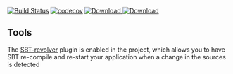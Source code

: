 [![Build Status](https://travis-ci.org/EmilDafinov/scala-ad-sdk.svg?branch=master)](https://travis-ci.org/EmilDafinov/scala-ad-sdk)
[![codecov](https://codecov.io/gh/EmilDafinov/scala-ad-sdk/branch/master/graph/badge.svg)](https://codecov.io/gh/EmilDafinov/scala-ad-sdk)
 [ ![Download](https://api.bintray.com/packages/emildafinov/maven/scala-ad-sdk/images/download.svg) ](https://bintray.com/emildafinov/maven/scala-ad-sdk/_latestVersion)
 [ ![Download](https://api.bintray.com/packages/bintray/jcenter/scala-ad-sdk/images/download.svg) ](https://bintray.com/bintray/jcenter/scala-ad-sdk/_latestVersion)

## Tools

The [SBT-revolver](https://github.com/spray/sbt-revolver) plugin is enabled in the project, 
which allows you to have SBT re-compile and re-start your application when a change
in the sources is detected
